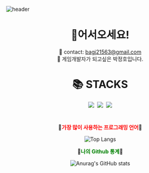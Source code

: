 ![header](https://capsule-render.vercel.app/api?type=waving&animation=scaleIn&color=gradient&height=300&section=header&text=Parkjung2016's%20Github&fontSize=55&fontAlign=60&stroke=00FF00&strokeWidth=.6)

<div align="center">

# 🎉**어서오세요!**
💌 contact: bagj21563@gmail.com  
🎩 게임개발자가 되고싶은 박정호입니다.

# 📚 STACKS
<p><img src="https://img.shields.io/badge/C-black.svg?style=flat&logo=C&logoColor=white">&nbsp;&nbsp;<img src="https://img.shields.io/badge/CSharp-gray.svg?style=flat&logo=c#">&nbsp;&nbsp;<img src="https://img.shields.io/badge/C++-239DFF.svg?style=flat&logo=c%2B%2B&logoColor=00599C"></p>

#

🍅<span style="color:red">**가장 많이 사용하는 프로그래밍 언어**</span>🍅


![Top Langs](https://github-readme-stats.vercel.app/api/top-langs/?username=Parkjung2016&layout=compact&theme=tokyonight)

🥝<span style="color:green">**나의 Github 통계**</span>🥝 

![Anurag's GitHub stats](https://github-readme-stats.vercel.app/api?username=Parkjung2016&show_icons=true&theme=radical)
#


</div>

